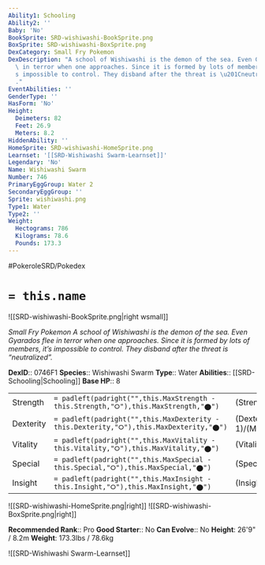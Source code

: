 ```yaml
---
Ability1: Schooling
Ability2: ''
Baby: 'No'
BookSprite: SRD-wishiwashi-BookSprite.png
BoxSprite: SRD-wishiwashi-BoxSprite.png
DexCategory: Small Fry Pokemon
DexDescription: "A school of Wishiwashi is the demon of the sea. Even Gyarados flee\
  \ in terror when one approaches. Since it is formed by lots of members, it\u2019\
  s impossible to control. They disband after the threat is \u201Cneutralized\u201D\
  ."
EventAbilities: ''
GenderType: ''
HasForm: 'No'
Height:
  Deimeters: 82
  Feet: 26.9
  Meters: 8.2
HiddenAbility: ''
HomeSprite: SRD-wishiwashi-HomeSprite.png
Learnset: '[[SRD-Wishiwashi Swarm-Learnset]]'
Legendary: 'No'
Name: Wishiwashi Swarm
Number: 746
PrimaryEggGroup: Water 2
SecondaryEggGroup: ''
Sprite: wishiwashi.png
Type1: Water
Type2: ''
Weight:
  Hectograms: 786
  Kilograms: 78.6
  Pounds: 173.3
---
```


#PokeroleSRD/Pokedex

# `= this.name`

![[SRD-wishiwashi-BookSprite.png|right wsmall]]

*Small Fry Pokemon*
*A school of Wishiwashi is the demon of the sea. Even Gyarados flee in terror when one approaches. Since it is formed by lots of members, it’s impossible to control. They disband after the threat is “neutralized”.*

**DexID**:: 0746F1
**Species**:: Wishiwashi Swarm
**Type**:: Water
**Abilities**:: [[SRD-Schooling|Schooling]]
**Base HP**:: 8

|           |                                                                                        |                                          |
| --------- | -------------------------------------------------------------------------------------- | ---------------------------------------- |
| Strength  | `= padleft(padright("",this.MaxStrength - this.Strength,"⭘"),this.MaxStrength,"⬤")`    | (Strength::3)/(MaxStrength::7)   |
| Dexterity | `= padleft(padright("",this.MaxDexterity - this.Dexterity,"⭘"),this.MaxDexterity,"⬤")` | (Dexterity:: 1)/(MaxDexterity::3) |
| Vitality  | `= padleft(padright("",this.MaxVitality - this.Vitality,"⭘"),this.MaxVitality,"⬤")`    | (Vitality::3)/(MaxVitality::7)   |
| Special   | `= padleft(padright("",this.MaxSpecial - this.Special,"⭘"),this.MaxSpecial,"⬤")`       | (Special::3)/(MaxSpecial::7)     |
| Insight   | `= padleft(padright("",this.MaxInsight - this.Insight,"⭘"),this.MaxInsight,"⬤")`       | (Insight::3)/(MaxInsight::7)     |

![[SRD-wishiwashi-HomeSprite.png|right]]
![[SRD-wishiwashi-BoxSprite.png|right]]

**Recommended Rank**:: Pro
**Good Starter**:: No
**Can Evolve**:: No
**Height**: 26'9" / 8.2m
**Weight**: 173.3lbs / 78.6kg

![[SRD-Wishiwashi Swarm-Learnset]]